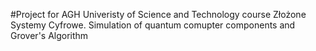 #Project for AGH Univeristy of Science and Technology course Złożone Systemy Cyfrowe. Simulation of quantum comupter components and Grover's Algorithm
